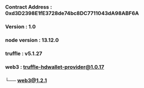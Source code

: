 ### Contract Address : 0xd3D2398E1fE3728de74bc8DC7711043dA98ABF6A

### Version : 1.0

### node version : 13.12.0

### truffle : v5.1.27

### web3 : truffle-hdwallet-provider@1.0.17

### └── web3@1.2.1
